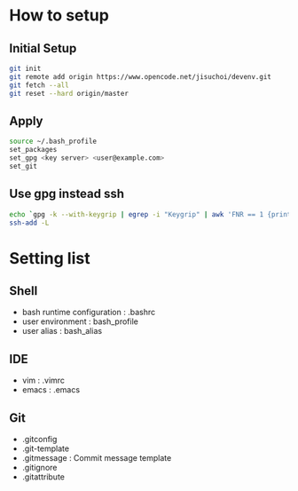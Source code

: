 # How to setup
## Initial Setup
```sh
git init
git remote add origin https://www.opencode.net/jisuchoi/devenv.git
git fetch --all
git reset --hard origin/master
```

## Apply

```sh
source ~/.bash_profile
set_packages
set_gpg <key server> <user@example.com>
set_git
```

## Use gpg instead ssh
```sh
echo `gpg -k --with-keygrip | egrep -i "Keygrip" | awk 'FNR == 1 {print $3}'` > ~/.gnupg/sshcontrol
ssh-add -L
```


# Setting list
## Shell
* bash runtime configuration : .bashrc
* user environment : bash_profile
* user alias : bash_alias

## IDE
* vim : .vimrc
* emacs : .emacs

## Git
* .gitconfig
* .git-template
* .gitmessage : Commit message template
* .gitignore
* .gitattribute
